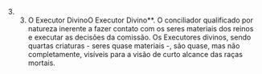 ﻿3. 3. O Executor DivinoO Executor Divino**. O conciliador qualificado por natureza inerente a fazer contato com os seres materiais dos reinos e executar as decisões da comissão. Os Executores divinos, sendo quartas criaturas - seres quase materiais -, são quase, mas não completamente, visíveis para a visão de curto alcance das raças mortais.